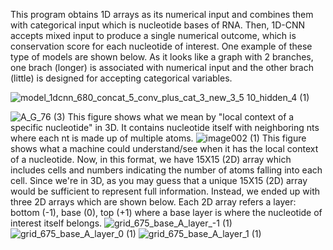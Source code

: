 This program obtains 1D arrays as its numerical input and combines them with categorical input which is nucleotide bases of RNA. Then, 1D-CNN accepts mixed input to produce a single numerical outcome, which is conservation score for each nucleotide of interest. One example of these type of models are shown below. As it looks like a graph with 2 branches, one brach (longer) is associated with numerical input and the other brach (little) is designed for accepting categorical variables.


![model_1dcnn_680_concat_5_conv_plus_cat_3_new_3_5 10_hidden_4 (1)](https://github.com/gbulbul/1d-CNN-concatenated-model/assets/79763247/b3d0c57e-04da-4b19-a33f-f148099542d1)


![A_G_76 (3)](https://github.com/gbulbul/1d-CNN-concatenated-model/assets/79763247/a2b26f71-47b8-4ee1-b8e8-272a80636645)
This figure shows what we mean by "local context of a specific nucleotide" in 3D. It contains nucleotide itself with neighboring nts where each nt is made up of multiple atoms.
![image002 (1)](https://github.com/gbulbul/1d-CNN-concatenated-model/assets/79763247/64ffa72d-5a56-4357-aa35-f0e6fed5034d)
This figure shows what a machine could understand/see when it has the local context of a nucleotide. Now, in this format, we have 15X15 (2D) array which includes cells and numbers indicating the number of atoms falling into each cell.
Since we're in 3D, as you may guess that a unique 15X15 (2D) array would be sufficient to represent full information. Instead, we ended up with three 2D arrays which are shown below. Each 2D array refers a layer: bottom (-1), base (0), top (+1) where a base layer is where the nucleotide of interest itself belongs.
![grid_675_base_A_layer_-1 (1)](https://github.com/gbulbul/1d-CNN-concatenated-model/assets/79763247/30a5e5ed-5395-4198-89f9-236c6db09769)
![grid_675_base_A_layer_0 (1)](https://github.com/gbulbul/1d-CNN-concatenated-model/assets/79763247/041168ad-8c52-48e3-ba34-44457caa76b6)
![grid_675_base_A_layer_1 (1)](https://github.com/gbulbul/1d-CNN-concatenated-model/assets/79763247/c98c8b56-feec-4e28-9d52-5902e6a3ec12)


